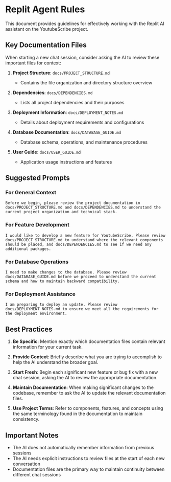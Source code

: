 # Replit Agent Rules

This document provides guidelines for effectively working with the Replit AI assistant on the YoutubeScribe project.

## Key Documentation Files

When starting a new chat session, consider asking the AI to review these important files for context:

1. **Project Structure**: `docs/PROJECT_STRUCTURE.md`
   - Contains the file organization and directory structure overview

2. **Dependencies**: `docs/DEPENDENCIES.md`
   - Lists all project dependencies and their purposes

3. **Deployment Information**: `docs/DEPLOYMENT_NOTES.md`
   - Details about deployment requirements and configurations

4. **Database Documentation**: `docs/DATABASE_GUIDE.md`
   - Database schema, operations, and maintenance procedures

5. **User Guide**: `docs/USER_GUIDE.md`
   - Application usage instructions and features

## Suggested Prompts

### For General Context

```
Before we begin, please review the project documentation in docs/PROJECT_STRUCTURE.md and docs/DEPENDENCIES.md to understand the current project organization and technical stack.
```

### For Feature Development

```
I would like to develop a new feature for YoutubeScribe. Please review docs/PROJECT_STRUCTURE.md to understand where the relevant components should be placed, and docs/DEPENDENCIES.md to see if we need any additional packages.
```

### For Database Operations

```
I need to make changes to the database. Please review docs/DATABASE_GUIDE.md before we proceed to understand the current schema and how to maintain backward compatibility.
```

### For Deployment Assistance

```
I am preparing to deploy an update. Please review docs/DEPLOYMENT_NOTES.md to ensure we meet all the requirements for the deployment environment.
```

## Best Practices

1. **Be Specific**: Mention exactly which documentation files contain relevant information for your current task.

2. **Provide Context**: Briefly describe what you are trying to accomplish to help the AI understand the broader goal.

3. **Start Fresh**: Begin each significant new feature or bug fix with a new chat session, asking the AI to review the appropriate documentation.

4. **Maintain Documentation**: When making significant changes to the codebase, remember to ask the AI to update the relevant documentation files.

5. **Use Project Terms**: Refer to components, features, and concepts using the same terminology found in the documentation to maintain consistency.

## Important Notes

- The AI does not automatically remember information from previous sessions
- The AI needs explicit instructions to review files at the start of each new conversation
- Documentation files are the primary way to maintain continuity between different chat sessions
